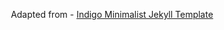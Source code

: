 
<p align="center">Adapted from - <a href="https://github.com/sergiokopplin/indigo">Indigo Minimalist Jekyll Template</p>

